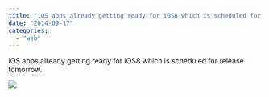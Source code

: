 ```yaml
---
title: "iOS apps already getting ready for iOS8 which is scheduled for release tomorrow."
date: "2014-09-17"
categories: 
  - "web"
---
```


iOS apps already getting ready for iOS8 which is scheduled for release tomorrow.  
  
[![](https://fbcdn-sphotos-d-a.akamaihd.net/hphotos-ak-xap1/v/t1.0-9/s130x130/10628499_839105279446584_5385962624886902713_n.jpg?oh=aab95549c270b3680b51c1e949c3ee18&oe=54B6875B&__gda__=1422757893_572fc4e6edfb0887fddb03f5f2a79c43)](http://www.facebook.com/iCosmoGeek/photos/a.634427076581073.1073741826.132336730123446/839105279446584/?type=1&relevant_count=1)
